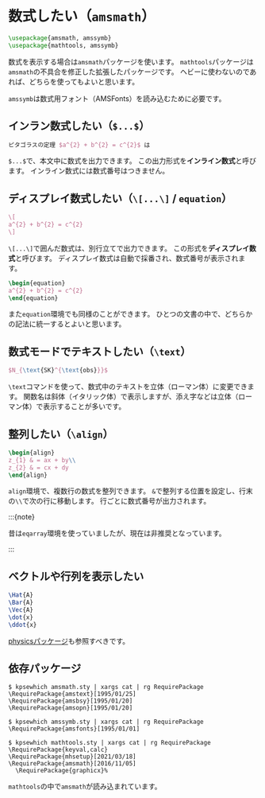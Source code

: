 # 数式したい（``amsmath``）

```latex
\usepackage{amsmath, amssymb}
\usepackage{mathtools, amssymb}
```

数式を表示する場合は`amsmath`パッケージを使います。
`mathtools`パッケージは`amsmath`の不具合を修正した拡張したパッケージです。
ヘビーに使わないのであれば、どちらを使ってもよいと思います。

`amssymb`は数式用フォント（AMSFonts）を読み込むために必要です。

## インラン数式したい（`$...$`）

```latex
ピタゴラスの定理 $a^{2} + b^{2} = c^{2}$ は
```

`$...$`で、本文中に数式を出力できます。
この出力形式を**インライン数式**と呼びます。
インライン数式には数式番号はつきません。

## ディスプレイ数式したい（`\[...\]` / `equation`）

```latex
\[
a^{2} + b^{2} = c^{2}
\]
```

`\[...\]`で囲んだ数式は、別行立てで出力できます。
この形式を**ディスプレイ数式**と呼びます。
ディスプレイ数式は自動で採番され、数式番号が表示されます。

```latex
\begin{equation}
a^{2} + b^{2} = c^{2}
\end{equation}
```

また`equation`環境でも同様のことができます。
ひとつの文書の中で、どちらかの記法に統一するとよいと思います。

## 数式モードでテキストしたい（`\text`）

```latex
$N_{\text{SK}^{\text{obs}}}$
```

``\text``コマンドを使って、数式中のテキストを立体（ローマン体）に変更できます。
関数名は斜体（イタリック体）で表示しますが、添え字などは立体（ローマン体）で表示することが多いです。

## 整列したい（`\align`）

```latex
\begin{align}
z_{1} & = ax + by\\
z_{2} & = cx + dy
\end{align}
```

`align`環境で、複数行の数式を整列できます。
`&`で整列する位置を設定し、行末の`\\`で次の行に移動します。
行ごとに数式番号が出力されます。

:::{note}

昔は`eqarray`環境を使っていましたが、現在は非推奨となっています。

:::

## ベクトルや行列を表示したい

```latex
\Hat{A}
\Bar{A}
\Vec{A}
\dot{x}
\ddot{x}
```

[physicsパッケージ](./latex-physics.md)も参照すべきです。

## 依存パッケージ

```console
$ kpsewhich amsmath.sty | xargs cat | rg RequirePackage
\RequirePackage{amstext}[1995/01/25]
\RequirePackage{amsbsy}[1995/01/20]
\RequirePackage{amsopn}[1995/01/20]
```

```console
$ kpsewhich amssymb.sty | xargs cat | rg RequirePackage
\RequirePackage{amsfonts}[1995/01/01]
```

```console
$ kpsewhich mathtools.sty | xargs cat | rg RequirePackage
\RequirePackage{keyval,calc}
\RequirePackage{mhsetup}[2021/03/18]
\RequirePackage{amsmath}[2016/11/05]
  \RequirePackage{graphicx}%
```

`mathtools`の中で`amsmath`が読み込まれています。
